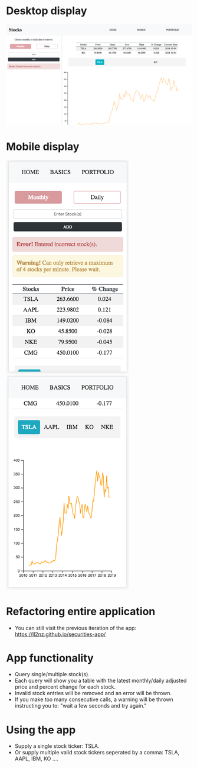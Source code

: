 # Desktop display
![nothing to show](./screenshots/desktop-display.png)

# Mobile display
![nothing to show](./screenshots/mobile-1.png)
![nothing to show](./screenshots/mobile-2.png)

# Refactoring entire application
+ You can still visit the previous iteration of the app: https://ll2nz.github.io/securities-app/

# App functionality
+ Query single/multiple stock(s).
+ Each query will show you a table with the latest monthly/daily adjusted price and percent change for each stock.
+ Invalid stock entries will be removed and an error will be thrown.
+ If you make too many consecutive calls, a warning will be thrown instructing you to: "wait a few seconds and try again."

# Using the app
+ Supply a single stock ticker: TSLA.
+ Or supply multiple valid stock tickers seperated by a comma: TSLA, AAPL, IBM, KO ....

